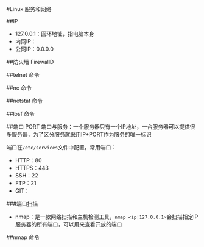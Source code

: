 #Linux 服务和网络


##IP
+ 127.0.0.1：回环地址，指电脑本身
+ 内网IP：
+ 公网IP：0.0.0.0


##防火墙 FirewallD 

##telnet 命令


##nc 命令

##netstat 命令

##losf 命令

##端口 PORT
端口与服务：一个服务器只有一个IP地址，一台服务器可以提供很多服务器，为了区分服务就采用IP+PORT作为服务的唯一标识

端口在`/etc/services`文件中配置，常用端口：
+ HTTP：80
+ HTTPS：443
+ SSH：22
+ FTP：21
+ GIT：

###端口扫描
+ nmap：是一款网络扫描和主机检测工具，`nmap <ip|127.0.0.1>`会扫描指定IP服务器的所有端口，可以用来查看开放的端口



##nmap 命令
